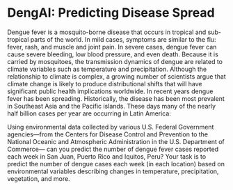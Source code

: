 # DengAI: Predicting Disease Spread

Dengue fever is a mosquito-borne disease that occurs in tropical and sub-tropical parts of the world. 
In mild cases, symptoms are similar to the flu: fever, rash, and muscle and joint pain. 
In severe cases, dengue fever can cause severe bleeding, low blood pressure, and even death.
Because it is carried by mosquitoes, the transmission dynamics of dengue are related to climate variables such as temperature and precipitation. 
Although the relationship to climate is complex, a growing number of scientists argue that climate change is likely to produce distributional shifts that will have significant public health implications worldwide.
In recent years dengue fever has been spreading. Historically, the disease has been most prevalent in Southeast Asia and the Pacific islands. These days many of the nearly half billion cases per year are occurring in Latin America:

Using environmental data collected by various U.S. Federal Government agencies—from the Centers for Disease Control and Prevention to the National Oceanic and Atmospheric Administration in the U.S. Department of Commerce—
can you predict the number of dengue fever cases reported each week in San Juan, Puerto Rico and Iquitos, Peru?
 Your task is to predict the number of dengue cases each week (in each location) based on environmental variables describing changes in temperature, precipitation, vegetation, and more.

